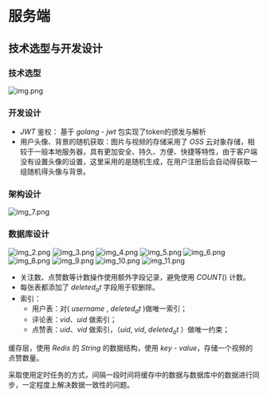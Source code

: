 # 服务端

## 技术选型与开发设计
### 技术选型
![img.png](img.png)

### 开发设计
* $JWT$ 鉴权： 基于 $golang$ - $jwt$ 包实现了token的颁发与解析
* 用户头像、背景的随机获取：图片与视频的存储采用了 $OSS$ 云对象存储，相较于一般本地服务器，具有更加安全、持久、方便、快捷等特性，由于客户端没有设置头像的设置，这里采用的是随机生成，在用户注册后会自动得获取一组随机得头像与背景。

### 架构设计
![img_7.png](img_7.png)

### 数据库设计

![img_2.png](img_2.png) ![img_3.png](img_3.png) ![img_4.png](img_4.png)
![img_5.png](img_5.png) ![img_6.png](img_6.png) ![img_8.png](img_8.png)
![img_9.png](img_9.png) ![img_10.png](img_10.png) ![img_11.png](img_11.png)
* 关注数、点赞数等计数操作使用额外字段记录，避免使用 $COUNT()$ 计数。 
* 每张表都添加了 $deleted_at$ 字段用于软删除。
* 索引：
    - 用户表：对( $username$ , $deleted_at$ )做唯一索引；
    - 评论表：$vid$、$uid$ 做索引；
    - 点赞表：$uid$、$vid$ 做索引，（$uid$, $vid$, $deleted_at$ ）做唯一约束；


缓存层，使用 $Redis$ 的 $String$ 的数据结构，使用 $key$ - $value$，存储一个视频的点赞数量。

采取使用定时任务的方式，间隔一段时间将缓存中的数据与数据库中的数据进行同步，一定程度上解决数据一致性的问题。
